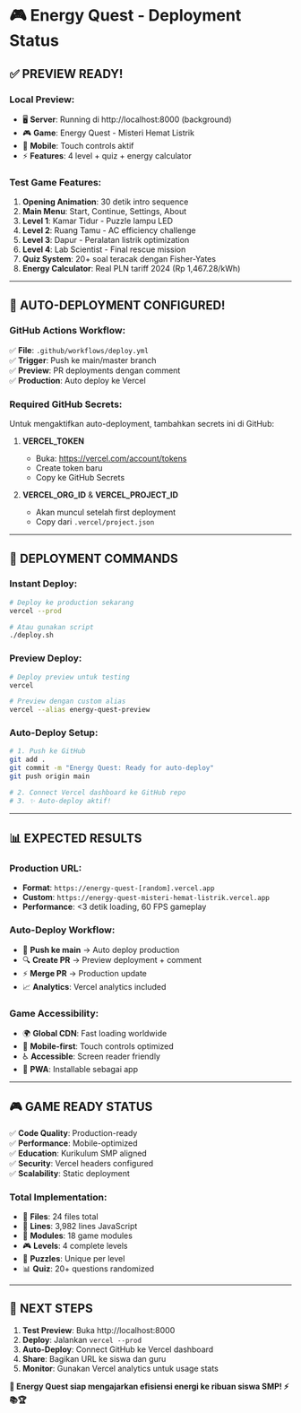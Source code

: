 # 🎮 Energy Quest - Deployment Status

## ✅ **PREVIEW READY!**

### Local Preview:
- 🖥️  **Server**: Running di http://localhost:8000 (background)
- 🎮 **Game**: Energy Quest - Misteri Hemat Listrik  
- 📱 **Mobile**: Touch controls aktif
- ⚡ **Features**: 4 level + quiz + energy calculator

### Test Game Features:
1. **Opening Animation**: 30 detik intro sequence
2. **Main Menu**: Start, Continue, Settings, About  
3. **Level 1**: Kamar Tidur - Puzzle lampu LED
4. **Level 2**: Ruang Tamu - AC efficiency challenge
5. **Level 3**: Dapur - Peralatan listrik optimization  
6. **Level 4**: Lab Scientist - Final rescue mission
7. **Quiz System**: 20+ soal teracak dengan Fisher-Yates
8. **Energy Calculator**: Real PLN tariff 2024 (Rp 1,467.28/kWh)

---

## 🚀 **AUTO-DEPLOYMENT CONFIGURED!**

### GitHub Actions Workflow:
✅ **File**: `.github/workflows/deploy.yml`  
✅ **Trigger**: Push ke main/master branch  
✅ **Preview**: PR deployments dengan comment  
✅ **Production**: Auto deploy ke Vercel  

### Required GitHub Secrets:
Untuk mengaktifkan auto-deployment, tambahkan secrets ini di GitHub:

1. **VERCEL_TOKEN**
   - Buka: https://vercel.com/account/tokens
   - Create token baru
   - Copy ke GitHub Secrets

2. **VERCEL_ORG_ID** & **VERCEL_PROJECT_ID**
   - Akan muncul setelah first deployment
   - Copy dari `.vercel/project.json`

---

## 🎯 **DEPLOYMENT COMMANDS**

### Instant Deploy:
```bash
# Deploy ke production sekarang
vercel --prod

# Atau gunakan script
./deploy.sh
```

### Preview Deploy:
```bash
# Deploy preview untuk testing
vercel

# Preview dengan custom alias
vercel --alias energy-quest-preview
```

### Auto-Deploy Setup:
```bash
# 1. Push ke GitHub
git add .
git commit -m "Energy Quest: Ready for auto-deploy"
git push origin main

# 2. Connect Vercel dashboard ke GitHub repo
# 3. ✨ Auto-deploy aktif!
```

---

## 📊 **EXPECTED RESULTS**

### Production URL:
- **Format**: `https://energy-quest-[random].vercel.app`
- **Custom**: `https://energy-quest-misteri-hemat-listrik.vercel.app`
- **Performance**: <3 detik loading, 60 FPS gameplay

### Auto-Deploy Workflow:
- 🔄 **Push ke main** → Auto deploy production
- 🔍 **Create PR** → Preview deployment + comment
- ⚡ **Merge PR** → Production update
- 📈 **Analytics**: Vercel analytics included

### Game Accessibility:
- 🌍 **Global CDN**: Fast loading worldwide
- 📱 **Mobile-first**: Touch controls optimized
- ♿ **Accessible**: Screen reader friendly
- 🎨 **PWA**: Installable sebagai app

---

## 🎮 **GAME READY STATUS**

✅ **Code Quality**: Production-ready  
✅ **Performance**: Mobile-optimized  
✅ **Education**: Kurikulum SMP aligned  
✅ **Security**: Vercel headers configured  
✅ **Scalability**: Static deployment  

### Total Implementation:
- 📁 **Files**: 24 files total
- 📝 **Lines**: 3,982 lines JavaScript
- 🎯 **Modules**: 18 game modules  
- 🎮 **Levels**: 4 complete levels
- 🧩 **Puzzles**: Unique per level
- 📊 **Quiz**: 20+ questions randomized

---

## 🚀 **NEXT STEPS**

1. **Test Preview**: Buka http://localhost:8000
2. **Deploy**: Jalankan `vercel --prod` 
3. **Auto-Deploy**: Connect GitHub ke Vercel dashboard
4. **Share**: Bagikan URL ke siswa dan guru
5. **Monitor**: Gunakan Vercel analytics untuk usage stats

**🎯 Energy Quest siap mengajarkan efisiensi energi ke ribuan siswa SMP! ⚡📚🏆**